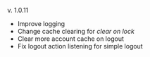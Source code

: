 v. 1.0.11

- Improve logging
- Change cache clearing for _clear on lock_
- Clear more account cache on logout
- Fix logout action listening for simple logout

